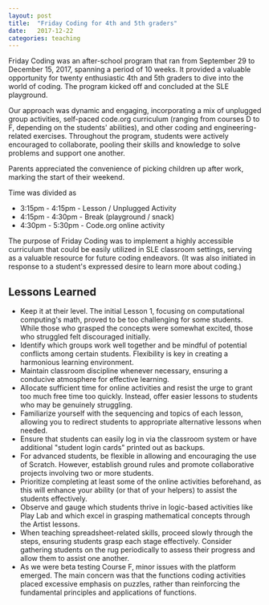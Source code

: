 ```yaml
---
layout: post
title:  "Friday Coding for 4th and 5th graders"
date:   2017-12-22
categories: teaching
---
```

Friday Coding was an after-school program that ran from September 29 to December 15, 2017, spanning a period of 10 weeks. It provided a valuable opportunity for twenty enthusiastic 4th and 5th graders to dive into the world of coding. The program kicked off and concluded at the SLE playground.

Our approach was dynamic and engaging, incorporating a mix of unplugged group activities, self-paced code.org curriculum (ranging from courses D to F, depending on the students' abilities), and other coding and engineering-related exercises. Throughout the program, students were actively encouraged to collaborate, pooling their skills and knowledge to solve problems and support one another.

Parents appreciated the convenience of picking children up after work, marking the start of their weekend.

Time was divided as
* 3:15pm - 4:15pm - Lesson / Unplugged Activity
* 4:15pm - 4:30pm - Break (playground / snack)
* 4:30pm - 5:30pm - Code.org online activity

The purpose of Friday Coding was to implement a highly accessible curriculum that could be easily utilized in SLE classroom settings, serving as a valuable resource for future coding endeavors. (It was also initiated in response to a student's expressed desire to learn more about coding.)

## Lessons Learned

- Keep it at their level. The initial Lesson 1, focusing on computational computing's math, proved to be too challenging for some students. While those who grasped the concepts were somewhat excited, those who struggled felt discouraged initially.
- Identify which groups work well together and be mindful of potential conflicts among certain students. Flexibility is key in creating a harmonious learning environment.
- Maintain classroom discipline whenever necessary, ensuring a conducive atmosphere for effective learning.
- Allocate sufficient time for online activities and resist the urge to grant too much free time too quickly. Instead, offer easier lessons to students who may be genuinely struggling.
- Familiarize yourself with the sequencing and topics of each lesson, allowing you to redirect students to appropriate alternative lessons when needed.
- Ensure that students can easily log in via the classroom system or have additional "student login cards" printed out as backups.
- For advanced students, be flexible in allowing and encouraging the use of Scratch. However, establish ground rules and promote collaborative projects involving two or more students.
- Prioritize completing at least some of the online activities beforehand, as this will enhance your ability (or that of your helpers) to assist the students effectively.
- Observe and gauge which students thrive in logic-based activities like Play Lab and which excel in grasping mathematical concepts through the Artist lessons.
- When teaching spreadsheet-related skills, proceed slowly through the steps, ensuring students grasp each stage effectively. Consider gathering students on the rug periodically to assess their progress and allow them to assist one another.
- As we were beta testing Course F, minor issues with the platform emerged. The main concern was that the functions coding activities placed excessive emphasis on puzzles, rather than reinforcing the fundamental principles and applications of functions.

